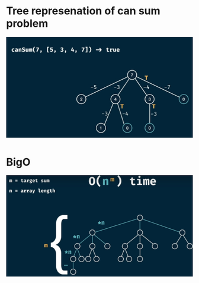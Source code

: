 # Tree  represenation of can sum problem
![Tree represenation of can sum problem](./images/checksum.jpg)

# BigO
![Tree represenation of can sum problem](./images/bigO.jpg)
